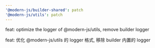 ```yaml
---
'@modern-js/builder-shared': patch
'@modern-js/utils': patch
---
```


feat: optimize the logger of @modern-js/utils, remove builder logger

feat: 优化 @modern-js/utils 的 logger 格式, 移除 builder 内置的 logger
